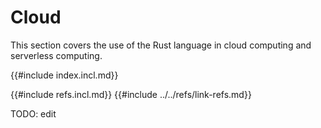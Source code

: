 # Cloud

This section covers the use of the Rust language in cloud computing and serverless computing.

{{#include index.incl.md}}

{{#include refs.incl.md}}
{{#include ../../refs/link-refs.md}}

<div class="hidden">
TODO: edit
</div>

